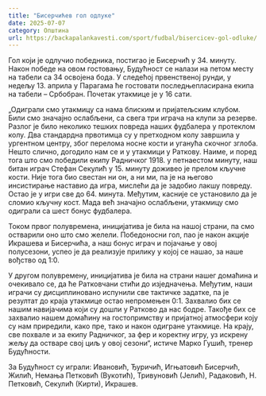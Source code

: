 ```yaml
---
title: "Бисерчићев гол одлуке"
date: 2025-07-07
category: Општина
url: https://backapalankavesti.com/sport/fudbal/bisercicev-gol-odluke/
---
```


Гол који је одлучио победника, постигао је Бисерчић у 34. минуту. Након победе на овом гостовању, Будућност се налази на петом месту на табели са 34 освојена бода. У следећој првенственој рунди, у недељу 13. априла у Парагама ће гостовати последњепласирана екипа на табели – Србобран. Почетак утакмице је у 16 сати.

„Одиграли смо утакмицу са нама блиским и пријатељским клубом. Били смо значајно ослабљени, са свега три играча на клупи за резерве. Разлог је било неколико тешких повреда наших фудбалера у протеклом колу. Два стандардна првотимца су у претходном колу завршила у ургентном центру, због перелома носне кости и уганућа скочног зглоба. Нешто слично, догодило нам се и у утакмици у Раткову. Наиме, и поред тога што смо победили екипу Радничког 1918. у петнаестом минуту, наш битан играч Стефан Секулић у 15. минуту доживео је прелом кључне кости. Није тога био свестан ни он, а ни ми, па је на његово инсистирање наставио да игра, мислећи да је задобио лакшу повреду. Остао је у игри све до 64. минута. Међутим, касније се установило да је сломио кључну кост. Мада већ значајно ослабљени, утакмицу смо одиграли са шест бонус фудбалера.

Током првог полувремена, иницијатива је била на нашој страни, па смо остварили оно што смо желели. Победоносни гол, пао је након акције Икрашева и Бисерчића, а наш бонус играч и појачање у овој полусезони, успео је да реализује прилику у којој се нашао, за наше вођство од 1:0.

У другом полувремену, иницијатива је била на страни нашег домаћина и очекивало се, да ће Ратковчани стићи до изједначења. Међутим, наши играчи су дисциплиновано испунили све тактичке задатке, па је резултат до краја утакмице остао непромењен 0:1. Захвалио бих се нашим навијачима који су дошли у Ратково да нас бодре. Такође бих се захвалио нашем домаћину на гостопримству и пријатној атмосфери коју су нам приредили, како пре, тако и након одигране утакмице. На крају, све похвале и за екипу Радничког, за фер и коректну игру, уз искрену жељу да остваре свој циљ у овој сезони“, истиче Марко Гушић, тренер Будућности.

За Будућност су играли: Ивановић, Ђуричић, Игњатовић Бисерчић, Жилић, Немања Петковић (Вукотић), Тривуновић (Јелић), Радаковић, Н. Петковић, Секулић (Кирти), Икрашев.
